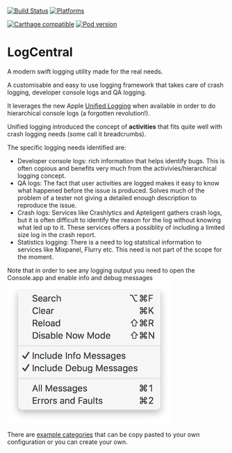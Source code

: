 [![Build Status](https://travis-ci.org/akesson/LogCentral.svg?branch=master)](https://travis-ci.org/akesson/LogCentral) 
[![Platforms](https://cocoapod-badges.herokuapp.com/p/LogCentral/badge.png)](https://cocoapods.org/)

[![Carthage compatible](https://img.shields.io/badge/Carthage-compatible-4BC51D.svg?style=flat)](https://github.com/Carthage/Carthage)
[![Pod version](https://cocoapod-badges.herokuapp.com/v/LogCentral/badge.png)](https://cocoapods.org/)

# LogCentral
A modern swift logging utility made for the real needs. 

A customisable and easy to use logging framework that takes care of crash logging, developer console logs and QA logging.

It leverages the new Apple [Unified Logging](https://developer.apple.com/reference/os/1891852-logging) when available in order to do hierarchical console logs (a forgotten revolution!).

Unified logging introduced the concept of **activities** that fits quite well with crash logging needs (some call it breadcrumbs).


The specific logging needs identified are:
- Developer console logs: rich information that helps identify bugs. This is often copious and benefits very much from the activivies/hierarchical logging concept.
- QA logs: The fact that user activities are logged makes it easy to know what happened before the issue is produced. Solves much of the problem of a tester not giving a detailed enough description to reproduce the issue. 
- Crash logs: Services like Crashlytics and Apteligent gathers crash logs, but it is often difficult to identify the reason for the log without knowing what led up to it. These services offers a possiblity of including a limited size log in the crash report.
- Statistics logging: There is a need to log statstical information to services like Mixpanel, Flurry etc. This need is not part of the scope for the moment.

Note that in order to see any logging output you need to open the Console.app and enable info and debug messages ![screenshot](Documentation/ConsoleMenu.png)

There are [example categories](LogCentralTests/ExampleCategories.swift) that can be copy pasted
to your own configuration or you can create your own.

